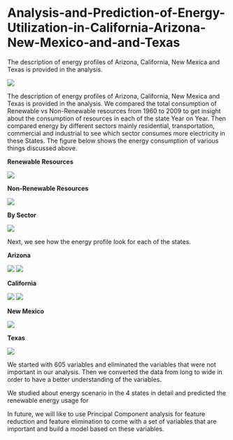 # Analysis-and-Prediction-of-Energy-Utilization-in-California-Arizona-New-Mexico-and-and-Texas
The description of energy profiles of Arizona, California, New Mexica and Texas is provided in the analysis.

![](image/Dashboard.png)

The description of energy profiles of Arizona, California, New Mexica and Texas is provided in the analysis. We compared the total consumption of Renewable vs Non-Renewable resources from 1960 to 2009 to get insight about the consumption of resources in each of the state Year on Year. Then compared energy by different sectors mainly residential, transportation, commercial and industrial to see which sector consumes more electricity in these States. The figure below shows the energy consumption of various things discussed above. 

**Renewable Resources**

![](image/Renewable.png)

**Non-Renewable Resources**

![](image/NonRenewable.png)

**By Sector**

![](image/BySector.png)

Next, we see how the energy profile look for each of the states. 

**Arizona**
 
![](image/Arizona.png)
![](image/Arizona1.png)

**California**

![](image/California.png)
![](image/California1.png)

**New Mexico**

![](image/NewMexico.png)

**Texas**

![](image/TexasProfile.png)
 
 
We started with 605 variables and eliminated the variables that were not important in our analysis. Then we converted the data from long to wide in order to have a better understanding of the variables.

We studied about energy scenario in the 4 states in detail and predicted the renewable energy usage for

In future, we will like to use Principal Component analysis for feature reduction and feature elimination to come with a set of variables that are important and build a model based on these variables.

